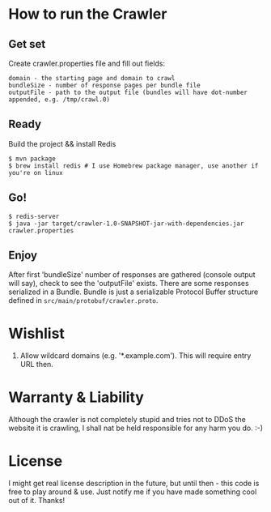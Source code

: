 # How to run the Crawler

## Get set

Create crawler.properties file and fill out fields:

    domain - the starting page and domain to crawl
    bundleSize - number of response pages per bundle file
    outputFile - path to the output file (bundles will have dot-number
    appended, e.g. /tmp/crawl.0)

## Ready

Build the project && install Redis

    $ mvn package
    $ brew install redis # I use Homebrew package manager, use another if you're on linux

## Go!

    $ redis-server
    $ java -jar target/crawler-1.0-SNAPSHOT-jar-with-dependencies.jar crawler.properties

## Enjoy

After first 'bundleSize' number of responses are gathered (console
output will say), check to see the 'outputFile' exists. There are some
responses serialized in a Bundle. Bundle is just a serializable
Protocol Buffer structure defined in
<code>src/main/protobuf/crawler.proto</code>.


# Wishlist

1. Allow wildcard domains (e.g. '*.example.com'). This will require
entry URL then.

# Warranty & Liability

Although the crawler is not completely stupid and tries not to DDoS
the website it is crawling, I shall nat be held responsible for any
harm you do. :-)

# License

I might get real license description in the future, but until then -
this code is free to play around & use. Just notify me if you have
made something cool out of it. Thanks!
